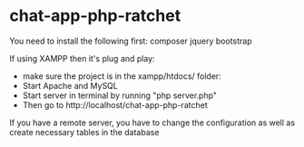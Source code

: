 # chat-app-php-ratchet

You need to install the following first:
composer
jquery
bootstrap

If using XAMPP then it's plug and play:
* make sure the project is in the xampp/htdocs/ folder:
* Start Apache and MySQL
* Start server in terminal by running "php server.php"
* Then go to http://localhost/chat-app-php-ratchet

If you have a remote server, you have to change the configuration as well as create necessary tables in the database
